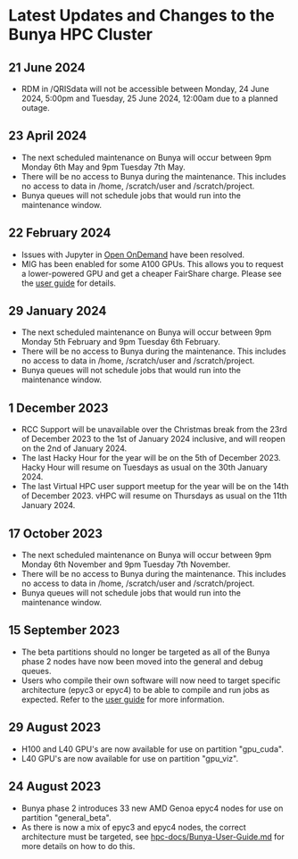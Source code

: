 # Latest Updates and Changes to the Bunya HPC Cluster

## 21 June 2024

* RDM in /QRISdata will not be accessible between Monday, 24 June 2024, 5:00pm and Tuesday, 25 June 2024, 12:00am due to a planned outage.

## 23 April 2024

* The next scheduled maintenance on Bunya will occur between 9pm Monday 6th May and 9pm Tuesday 7th May.
* There will be no access to Bunya during the maintenance. This includes no access to data in /home, /scratch/user and /scratch/project.
* Bunya queues will not schedule jobs that would run into the maintenance window.

## 22 February 2024

* Issues with Jupyter in [Open OnDemand](https://bunya-ondemand.rcc.uq.edu.au) have been resolved.
* MIG has been enabled for some A100 GPUs. This allows you to request a lower-powered GPU and get a cheaper FairShare charge. Please see the [user guide](https://github.com/UQ-RCC/hpc-docs/blob/main/guides/Bunya-User-Guide.md) for details.

## 29 January 2024

* The next scheduled maintenance on Bunya will occur between 9pm Monday 5th February and 9pm Tuesday 6th February.
* There will be no access to Bunya during the maintenance. This includes no access to data in /home, /scratch/user and /scratch/project.
* Bunya queues will not schedule jobs that would run into the maintenance window.

## 1 December 2023

* RCC Support will be unavailable over the Christmas break from the 23rd of December 2023 to the 1st of January 2024 inclusive, and will reopen on the 2nd of January 2024.
* The last Hacky Hour for the year will be on the 5th of December 2023. Hacky Hour will resume on Tuesdays as usual on the 30th January 2024.
* The last Virtual HPC user support meetup for the year will be on the 14th of December 2023. vHPC will resume on Thursdays as usual on the 11th January 2024.

## 17 October 2023

* The next scheduled maintenance on Bunya will occur between 9pm Monday 6th November and 9pm Tuesday 7th November.
* There will be no access to Bunya during the maintenance. This includes no access to data in /home, /scratch/user and /scratch/project.
* Bunya queues will not schedule jobs that would run into the maintenance window.

## 15 September 2023

* The beta partitions should no longer be targeted as all of the Bunya phase 2 nodes have now been moved into the general and debug queues.
* Users who compile their own software will now need to target specific architecture (epyc3 or epyc4) to be able to compile and run jobs as expected. Refer to the [user guide](https://github.com/UQ-RCC/hpc-docs/blob/main/guides/Bunya-User-Guide.md) for more information.

## 29 August 2023

* H100 and L40 GPU's are now available for use on partition "gpu\_cuda".
* L40 GPU's are now available for use on partition "gpu\_viz".

## 24 August 2023

* Bunya phase 2 introduces 33 new AMD Genoa epyc4 nodes for use on partition "general\_beta".
* As there is now a mix of epyc3 and epyc4 nodes, the correct architecture must be targeted, see [hpc-docs/Bunya-User-Guide.md](https://github.com/UQ-RCC/hpc-docs/blob/main/guides/Bunya-User-Guide.md) for more details on how to do this. 
